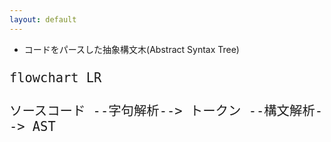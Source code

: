 ```yaml
---
layout: default
---
```


<style>
.mermaid {
  font-size: 1.5rem !important;
}
</style>

<section-title title="AST とは？" />

<div class="_bullet">

* コードをパースした抽象構文木(Abstract Syntax Tree)

</div>

<div v-click>

```mermaid
flowchart LR

ソースコード --字句解析--> トークン --構文解析--> AST
```

</div>

<!-- 

AST とは、ソースコードをパースした抽象構文木のことで、JavaScript の場合は JSONとして表現されます。

[click] ソースコードからASTを生成する流れとしては、ソースコードを字句解析してトークンに分解し、そのトークンを構文解析してASTを生成するというようになります。
-->
